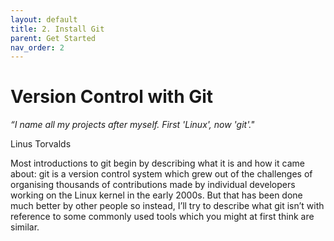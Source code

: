 ```yaml
---
layout: default
title: 2. Install Git
parent: Get Started
nav_order: 2
---
```


# Version Control with Git

_“I name all my projects after myself. First 'Linux', now 'git'."_

Linus Torvalds

Most introductions to git begin by describing what it is and how it came about: 
git is a version control system which grew out of the challenges of organising 
thousands of contributions made by individual developers working on the Linux 
kernel in the early 2000s. But that has been done much better by other people 
so instead, I’ll try to describe what git isn’t with reference to some commonly 
used tools which you might at first think are similar.
